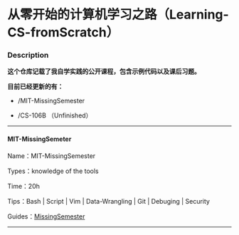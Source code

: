 # 从零开始的计算机学习之路（Learning-CS-fromScratch） 
### Description

**这个仓库记载了我自学实践的公开课程，包含示例代码以及课后习题。**

**目前已经更新的有：**

-   /MIT-MissingSemester  

-   /CS-106B   （Unfinished）

  

----

#### MIT-MissingSemeter   

Name：MIT-MissingSemester

Types：knowledge of the tools 

Time：20h

Tips：Bash  |  Script  |  Vim  |  Data-Wrangling |  Git |  Debuging |  Security

Guides：[MissingSemester](https://rigelj.github.io/2023/03/19/MIT-MissingSemester/)

---

